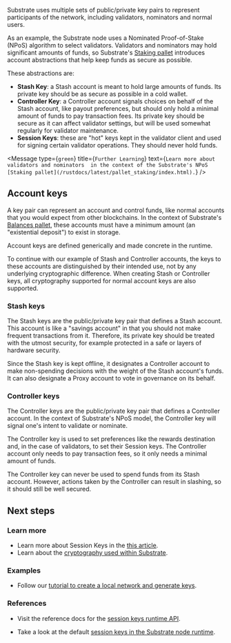 
Substrate uses multiple sets of public/private key pairs to represent participants of the network, including validators, nominators and normal users.

As an example, the Substrate node uses a Nominated Proof-of-Stake (NPoS) algorithm to select validators. Validators and nominators may hold significant amounts of funds, so Substrate's [Staking pallet](/v3/runtime/frame#staking) introduces account abstractions that help keep funds as secure as possible.

These abstractions are:

- **Stash Key**: a Stash account is meant to hold large amounts of funds. 
Its private key should be as secure as possible in a cold wallet.
- **Controller Key**: a Controller account signals choices on behalf of the Stash account, like payout preferences, but should only hold a minimal amount of funds to pay transaction fees. 
Its private key should be secure as it can affect validator settings, but will be used somewhat regularly for validator maintenance.
- **Session Keys**: these are "hot" keys kept in the validator client and used for signing certain validator operations. They should never hold funds.

<Message
  type={`green`}
  title={`Further Learning`}
  text={`Learn more about validators and nominators 
  in the context of the Substrate's NPoS [Staking pallet](/rustdocs/latest/pallet_staking/index.html).`}
/>

## Account keys

A key pair can represent an account and control funds, like normal accounts that you would expect from other blockchains. 
In the context of Substrate's [Balances pallet](/rustdocs/latest/pallet_balances/index.html), these accounts
must have a minimum amount (an "existential deposit") to exist in storage.

Account keys are defined generically and made concrete in the runtime.

To continue with our example of Stash and Controller accounts, the keys to these accounts are distinguished by their intended use, not by any underlying cryptographic difference. 
When creating Stash or Controller keys, all cryptography supported for normal account keys are also supported.

### Stash keys

The Stash keys are the public/private key pair that defines a Stash account. 
This account is like a "savings account" in that you should not make frequent transactions from it. Therefore, its private key should be treated with the utmost security, for example protected in a safe or layers of hardware security.

Since the Stash key is kept offline, it designates a Controller account to make non-spending decisions with the weight of the Stash account's funds. 
It can also designate a Proxy account to vote in governance on its behalf.

### Controller keys

The Controller keys are the public/private key pair that defines a Controller account. 
In the context of Substrate's NPoS model, the Controller key will signal one's intent to validate or
nominate.

The Controller key is used to set preferences like the rewards destination and, in the case of validators, to set their Session keys. 
The Controller account only needs to pay transaction fees, so it only needs a minimal amount of funds.

The Controller key can never be used to spend funds from its Stash account. 
However, actions taken by the Controller can result in slashing, so it should still be well secured.

## Next steps

### Learn more

- Learn more about Session Keys in the [this article](/v3/concepts/session-keys).
- Learn about the [cryptography used within Substrate](/v3/advanced/cryptography).

### Examples

- Follow our
  [tutorial to create a local network and generate keys](/tutorials/v3/private-network).

### References

- Visit the reference docs for the
  [session keys runtime API](/rustdocs/latest/sp_session/trait.SessionKeys.html).

- Take a look at the default
  [session keys in the Substrate node runtime](/rustdocs/latest/node_runtime/struct.SessionKeys.html).
